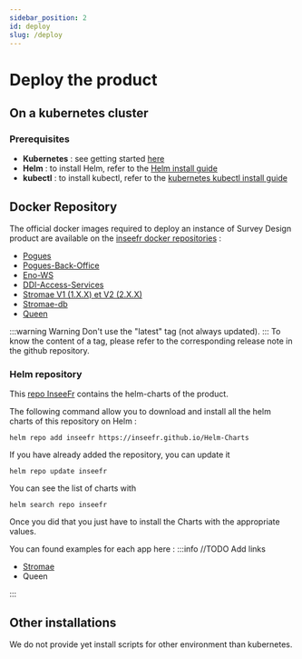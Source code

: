 ```yaml
---
sidebar_position: 2
id: deploy
slug: /deploy
---
```


# Deploy the product

## On a kubernetes cluster

### Prerequisites

- **Kubernetes** : see getting started [here](https://kubernetes.io/docs/setup/)
- **Helm** : to install Helm, refer to the [Helm install guide](https://github.com/helm/helm#install)
- **kubectl** : to install kubectl, refer to the [kubernetes kubectl install guide](https://kubernetes.io/docs/tasks/tools/)

## Docker Repository

The official docker images required to deploy an instance of Survey Design product are available on the [inseefr docker repositories](https://hub.docker.com/u/inseefr) :

- [Pogues](https://hub.docker.com/r/inseefr/pogues)
- [Pogues-Back-Office](https://hub.docker.com/r/inseefr/pogues-back-office)
- [Eno-WS](https://hub.docker.com/r/inseefr/eno-ws)
- [DDI-Access-Services](https://hub.docker.com/r/inseefr/ddi-access-services)
- [Stromae V1 (1.X.X) et V2 (2.X.X)](https://hub.docker.com/r/inseefr/stromae)
- [Stromae-db](https://hub.docker.com/r/inseefr/stromae-db)
- [Queen](https://hub.docker.com/r/inseefr/queen)

:::warning Warning
Don't use the "latest" tag (not always updated).
:::
To know the content of a tag, please refer to the corresponding release note in the github repository.

### Helm repository

This [repo InseeFr](https://github.com/inseefr/Helm-charts) contains the helm-charts of the product.

The following command allow you to download and install all the helm charts of this repository on Helm :

```
helm repo add inseefr https://inseefr.github.io/Helm-Charts
```

If you have already added the repository, you can update it

```
helm repo update inseefr
```

You can see the list of charts with

```
helm search repo inseefr
```

Once you did that you just have to install the Charts with the appropriate values.

You can found examples for each app here :
:::info
//TODO Add links

- [Stromae](applications/stromae-v2/deploiement.md)
- Queen

:::

## Other installations

We do not provide yet install scripts for other environment than kubernetes.
